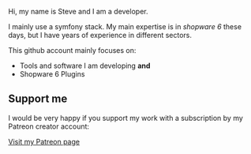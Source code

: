 Hi, my name is Steve and I am a developer.

I mainly use a symfony stack.
My main expertise is in *shopware 6* these days, but I have years of experience in different sectors.

This github account mainly focuses on:

* Tools and software I am developing **and**
* Shopware 6 Plugins

## Support me

I would be very happy if you support my work with a subscription by my Patreon creator account:

[Visit my Patreon page](https://patreon.com/sfxon?utm_medium=unknown&utm_source=join_link&utm_campaign=creatorshare_creator&utm_content=copyLink)
